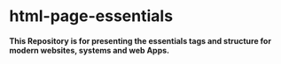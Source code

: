 # html-page-essentials
#### This Repository is for presenting the essentials tags and structure for modern websites, systems and web Apps.
